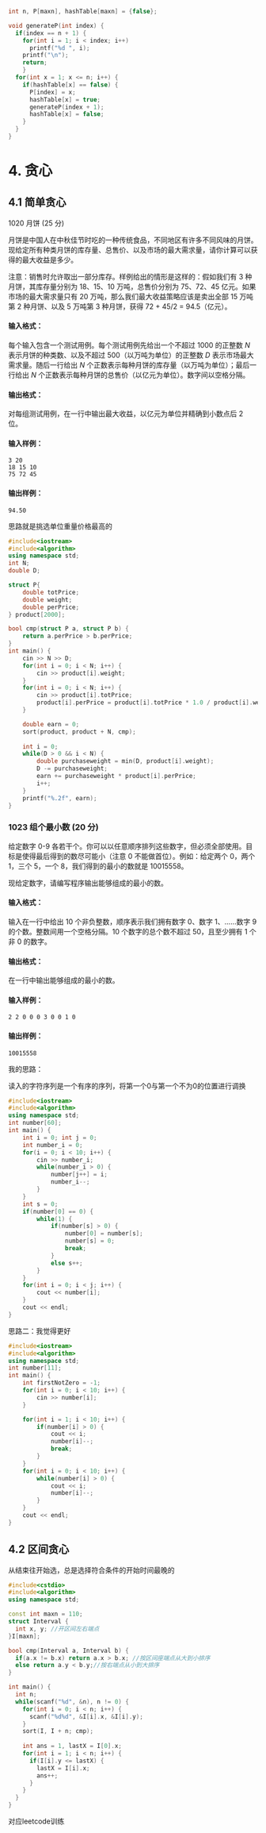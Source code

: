 ```cpp
int n, P[maxn], hashTable[maxn] = {false};

void generateP(int index) {
  if(index == n + 1) {
    for(int i = 1; i < index; i++) 
      printf("%d ", i);
    printf("\n");
    return;
	}
  for(int x = 1; x <= n; i++) {
    if(hashTable[x] == false) {
      P[index] = x;
      hashTable[x] = true;
      generateP(index + 1);
      hashTable[x] = false;
    }
  }
}
```



# 4. 贪心

## 4.1 简单贪心



1020 月饼 (25 分)

月饼是中国人在中秋佳节时吃的一种传统食品，不同地区有许多不同风味的月饼。现给定所有种类月饼的库存量、总售价、以及市场的最大需求量，请你计算可以获得的最大收益是多少。

注意：销售时允许取出一部分库存。样例给出的情形是这样的：假如我们有 3 种月饼，其库存量分别为 18、15、10 万吨，总售价分别为 75、72、45 亿元。如果市场的最大需求量只有 20 万吨，那么我们最大收益策略应该是卖出全部 15 万吨第 2 种月饼、以及 5 万吨第 3 种月饼，获得 72 + 45/2 = 94.5（亿元）。

#### 输入格式：

每个输入包含一个测试用例。每个测试用例先给出一个不超过 1000 的正整数 *N* 表示月饼的种类数、以及不超过 500（以万吨为单位）的正整数 *D* 表示市场最大需求量。随后一行给出 *N* 个正数表示每种月饼的库存量（以万吨为单位）；最后一行给出 *N* 个正数表示每种月饼的总售价（以亿元为单位）。数字间以空格分隔。

#### 输出格式：

对每组测试用例，在一行中输出最大收益，以亿元为单位并精确到小数点后 2 位。

#### 输入样例：

```in
3 20
18 15 10
75 72 45
```

#### 输出样例：

```out
94.50
```



思路就是挑选单位重量价格最高的

```cpp
#include<iostream>
#include<algorithm>
using namespace std;
int N;
double D;

struct P{
    double totPrice;
    double weight;
    double perPrice;
} product[2000];

bool cmp(struct P a, struct P b) {
    return a.perPrice > b.perPrice;
}
int main() {
    cin >> N >> D;
    for(int i = 0; i < N; i++) {
        cin >> product[i].weight;
    }
    for(int i = 0; i < N; i++) {
        cin >> product[i].totPrice;
        product[i].perPrice = product[i].totPrice * 1.0 / product[i].weight;
    }

    double earn = 0;
    sort(product, product + N, cmp);
    
    int i = 0;
    while(D > 0 && i < N) {
        double purchaseweight = min(D, product[i].weight);
        D -= purchaseweight;
        earn += purchaseweight * product[i].perPrice;
        i++;
    }
    printf("%.2f", earn);
}
```



### 1023 组个最小数 (20 分)

给定数字 0-9 各若干个。你可以以任意顺序排列这些数字，但必须全部使用。目标是使得最后得到的数尽可能小（注意 0 不能做首位）。例如：给定两个 0，两个 1，三个 5，一个 8，我们得到的最小的数就是 10015558。

现给定数字，请编写程序输出能够组成的最小的数。

#### 输入格式：

输入在一行中给出 10 个非负整数，顺序表示我们拥有数字 0、数字 1、……数字 9 的个数。整数间用一个空格分隔。10 个数字的总个数不超过 50，且至少拥有 1 个非 0 的数字。

#### 输出格式：

在一行中输出能够组成的最小的数。

#### 输入样例：

```in
2 2 0 0 0 3 0 0 1 0
```

#### 输出样例：

```out
10015558
```



我的思路：

读入的字符序列是一个有序的序列，将第一个0与第一个不为0的位置进行调换

```cpp
#include<iostream>
#include<algorithm>
using namespace std;
int number[60];
int main() {
    int i = 0; int j = 0;
    int number_i = 0;
    for(i = 0; i < 10; i++) {
        cin >> number_i;
        while(number_i > 0) {
            number[j++] = i;
            number_i--;
        }
    }
    int s = 0;
    if(number[0] == 0) {
        while(1) {
            if(number[s] > 0) {
                number[0] = number[s];
                number[s] = 0;
                break;
            } 
            else s++;
        }
    }
    for(int i = 0; i < j; i++) {
        cout << number[i];
    }
    cout << endl;
}
```

思路二：我觉得更好

```cpp
#include<iostream>
#include<algorithm>
using namespace std;
int number[11];
int main() {
    int firstNotZero = -1;
    for(int i = 0; i < 10; i++) {
        cin >> number[i];
    }

    for(int i = 1; i < 10; i++) {
        if(number[i] > 0) {
            cout << i;
            number[i]--;
            break;
        }
    }
    for(int i = 0; i < 10; i++) {
        while(number[i] > 0) {
            cout << i;
            number[i]--;
        }
    }
    cout << endl;
}
```



## 4.2 区间贪心

从结束往开始选，总是选择符合条件的开始时间最晚的

```cpp
#include<cstdio>
#include<algorithm>
using namespace std;

const int maxn = 110;
struct Interval {
  int x, y; //开区间左右端点
}I[maxn];

bool cmp(Interval a, Interval b) {
  if(a.x != b.x) return a.x > b.x; //按区间座端点从大到小排序
  else return a.y < b.y;//按右端点从小到大排序
}

int main() {
  int n;
  while(scanf("%d", &n), n != 0) {
    for(int i = 0; i < n; i++) {
      scanf("%d%d", &I[i].x, &I[i].y);
    }
    sort(I, I + n; cmp);
    
    int ans = 1, lastX = I[0].x;
    for(int i = 1; i < n; i++) {
      if(I[i].y <= lastX) {
        lastX = I[i].x;
        ans++;
      }
    }
  }
}
```

对应leetcode训练





